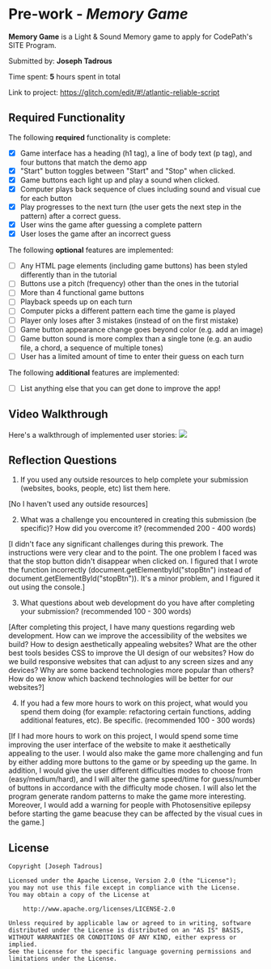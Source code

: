 # Pre-work - *Memory Game*

**Memory Game** is a Light & Sound Memory game to apply for CodePath's SITE Program. 

Submitted by: **Joseph Tadrous**

Time spent: **5** hours spent in total

Link to project: https://glitch.com/edit/#!/atlantic-reliable-script

## Required Functionality

The following **required** functionality is complete:

* [x] Game interface has a heading (h1 tag), a line of body text (p tag), and four buttons that match the demo app
* [x] "Start" button toggles between "Start" and "Stop" when clicked. 
* [x] Game buttons each light up and play a sound when clicked. 
* [x] Computer plays back sequence of clues including sound and visual cue for each button
* [x] Play progresses to the next turn (the user gets the next step in the pattern) after a correct guess. 
* [x] User wins the game after guessing a complete pattern
* [x] User loses the game after an incorrect guess

The following **optional** features are implemented:

* [ ] Any HTML page elements (including game buttons) has been styled differently than in the tutorial
* [ ] Buttons use a pitch (frequency) other than the ones in the tutorial
* [ ] More than 4 functional game buttons
* [ ] Playback speeds up on each turn
* [ ] Computer picks a different pattern each time the game is played
* [ ] Player only loses after 3 mistakes (instead of on the first mistake)
* [ ] Game button appearance change goes beyond color (e.g. add an image)
* [ ] Game button sound is more complex than a single tone (e.g. an audio file, a chord, a sequence of multiple tones)
* [ ] User has a limited amount of time to enter their guess on each turn

The following **additional** features are implemented:

- [ ] List anything else that you can get done to improve the app!

## Video Walkthrough

Here's a walkthrough of implemented user stories:
![](your-link-here)


## Reflection Questions
1. If you used any outside resources to help complete your submission (websites, books, people, etc) list them here. 

[No I haven't used any outside resources]

2. What was a challenge you encountered in creating this submission (be specific)? How did you overcome it? (recommended 200 - 400 words) 

[I didn't face any significant challenges during this prework. The instructions were very clear and to the point. The one problem I faced was that the stop button didn't disappear when clicked on. I figured that I wrote the function incorrectly (document.getElementbyId("stopBtn") instead of document.getElementById("stopBtn")). It's a minor problem, and I figured it out using the console.]

3. What questions about web development do you have after completing your submission? (recommended 100 - 300 words) 

[After completing this project, I have many questions regarding web development. How can we improve the accessibility of the websites we build? How to design aesthetically appealing websites? What are the other best tools besides CSS to improve the UI design of our websites? How do we build responsive websites that can adjust to any screen sizes and any devices? Why are some backend technologies more popular than others? How do we know which backend technologies will be better for our websites?]

4. If you had a few more hours to work on this project, what would you spend them doing (for example: refactoring certain functions, adding additional features, etc). Be specific. (recommended 100 - 300 words) 

[If I had more hours to work on this project, I would spend some time improving the user interface of the website to make it aesthetically appealing to the user. I would also make the game more challenging and fun by either adding more buttons to the game or by speeding up the game. In addition, I would give the user different difficulties modes to choose from (easy/medium/hard), and I will alter the game speed/time for guess/number of buttons in accordance with the difficulty mode chosen. I will also let the program generate random patterns to make the game more interesting. Moreover, I would add a warning for people with Photosensitive epilepsy before starting the game beacuse they can be affected by the visual cues in the game.]



## License

    Copyright [Joseph Tadrous]

    Licensed under the Apache License, Version 2.0 (the "License");
    you may not use this file except in compliance with the License.
    You may obtain a copy of the License at

        http://www.apache.org/licenses/LICENSE-2.0

    Unless required by applicable law or agreed to in writing, software
    distributed under the License is distributed on an "AS IS" BASIS,
    WITHOUT WARRANTIES OR CONDITIONS OF ANY KIND, either express or implied.
    See the License for the specific language governing permissions and
    limitations under the License.
